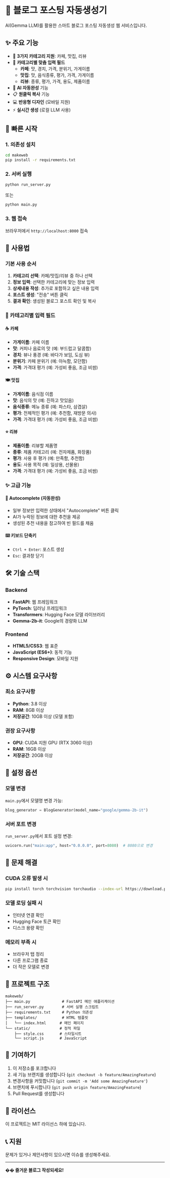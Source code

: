 # 🤖 블로그 포스팅 자동생성기

AI(Gemma LLM)를 활용한 스마트 블로그 포스팅 자동생성 웹 서비스입니다.

## ✨ 주요 기능

- 📝 **3가지 카테고리 지원**: 카페, 맛집, 리뷰
- 🎯 **카테고리별 맞춤 입력 필드**
  - **카페**: 맛, 경치, 가격, 분위기, 가게이름
  - **맛집**: 맛, 음식종류, 평가, 가격, 가게이름  
  - **리뷰**: 종류, 평가, 가격, 용도, 제품이름
- 🔮 **AI 자동완성** 기능
- 📋 **원클릭 복사** 기능
- 💻 **반응형 디자인** (모바일 지원)
- ⚡ **실시간 생성** (로컬 LLM 사용)

## 🚀 빠른 시작

### 1. 의존성 설치
```bash
cd makeweb
pip install -r requirements.txt
```

### 2. 서버 실행
```bash
python run_server.py
```
또는
```bash
python main.py
```

### 3. 웹 접속
브라우저에서 `http://localhost:8000` 접속

## 📖 사용법

### 기본 사용 순서
1. **카테고리 선택**: 카페/맛집/리뷰 중 하나 선택
2. **정보 입력**: 선택한 카테고리에 맞는 정보 입력
3. **상세내용 작성**: 추가로 포함하고 싶은 내용 입력
4. **포스트 생성**: "전송" 버튼 클릭
5. **결과 확인**: 생성된 블로그 포스트 확인 및 복사

### 🎯 카테고리별 입력 필드

#### ☕ 카페
- **가게이름**: 카페 이름
- **맛**: 커피나 음료의 맛 (예: 부드럽고 달콤함)
- **경치**: 뷰나 풍경 (예: 바다가 보임, 도심 뷰)
- **분위기**: 카페 분위기 (예: 아늑함, 모던함)
- **가격**: 가격대 평가 (예: 가성비 좋음, 조금 비쌈)

#### 🍽️ 맛집
- **가게이름**: 음식점 이름
- **맛**: 음식의 맛 (예: 진하고 맛있음)
- **음식종류**: 메뉴 종류 (예: 파스타, 삼겹살)
- **평가**: 전체적인 평가 (예: 추천함, 재방문 의사)
- **가격**: 가격대 평가 (예: 가성비 좋음, 조금 비쌈)

#### ⭐ 리뷰
- **제품이름**: 리뷰할 제품명
- **종류**: 제품 카테고리 (예: 전자제품, 화장품)
- **평가**: 사용 후 평가 (예: 만족함, 추천함)
- **용도**: 사용 목적 (예: 일상용, 선물용)
- **가격**: 가격대 평가 (예: 가성비 좋음, 조금 비쌈)

### ✨ 고급 기능

#### 🔮 Autocomplete (자동완성)
- 일부 정보만 입력한 상태에서 "Autocomplete" 버튼 클릭
- AI가 누락된 정보에 대한 추천을 제공
- 생성된 추천 내용을 참고하여 빈 필드를 채움

#### ⌨️ 키보드 단축키
- `Ctrl + Enter`: 포스트 생성
- `Esc`: 결과창 닫기

## 🛠️ 기술 스택

### Backend
- **FastAPI**: 웹 프레임워크
- **PyTorch**: 딥러닝 프레임워크
- **Transformers**: Hugging Face 모델 라이브러리
- **Gemma-2b-it**: Google의 경량화 LLM

### Frontend
- **HTML5/CSS3**: 웹 표준
- **JavaScript (ES6+)**: 동적 기능
- **Responsive Design**: 모바일 지원

## ⚙️ 시스템 요구사항

### 최소 요구사항
- **Python**: 3.8 이상
- **RAM**: 8GB 이상
- **저장공간**: 10GB 이상 (모델 포함)

### 권장 요구사항
- **GPU**: CUDA 지원 GPU (RTX 3060 이상)
- **RAM**: 16GB 이상
- **저장공간**: 20GB 이상

## 🔧 설정 옵션

### 모델 변경
`main.py`에서 모델명 변경 가능:
```python
blog_generator = BlogGenerator(model_name="google/gemma-2b-it")
```

### 서버 포트 변경
`run_server.py`에서 포트 설정 변경:
```python
uvicorn.run("main:app", host="0.0.0.0", port=8080)  # 8080으로 변경
```

## 🐛 문제 해결

### CUDA 오류 발생 시
```bash
pip install torch torchvision torchaudio --index-url https://download.pytorch.org/whl/cu118
```

### 모델 로딩 실패 시
- 인터넷 연결 확인
- Hugging Face 토큰 확인
- 디스크 용량 확인

### 메모리 부족 시
- 브라우저 탭 정리
- 다른 프로그램 종료
- 더 작은 모델로 변경

## 📁 프로젝트 구조

```
makeweb/
├── main.py              # FastAPI 메인 애플리케이션
├── run_server.py        # 서버 실행 스크립트
├── requirements.txt     # Python 의존성
├── templates/           # HTML 템플릿
│   └── index.html      # 메인 페이지
└── static/             # 정적 파일
    ├── style.css       # 스타일시트
    └── script.js       # JavaScript
```

## 🤝 기여하기

1. 이 저장소를 포크합니다
2. 새 기능 브랜치를 생성합니다 (`git checkout -b feature/AmazingFeature`)
3. 변경사항을 커밋합니다 (`git commit -m 'Add some AmazingFeature'`)
4. 브랜치에 푸시합니다 (`git push origin feature/AmazingFeature`)
5. Pull Request를 생성합니다

## 📄 라이선스

이 프로젝트는 MIT 라이선스 하에 있습니다.

## 📞 지원

문제가 있거나 제안사항이 있으시면 이슈를 생성해주세요.

---

**�� 즐거운 블로그 작성되세요!** 